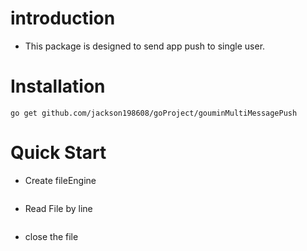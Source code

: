 # introduction
- This package is designed to send app push to single user.

# Installation

	go get github.com/jackson198608/goProject/gouminMultiMessagePush

# Quick Start

- Create fileEngine

```Go
```

-  Read File by line

```Go

```

- close the file